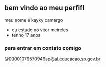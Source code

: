 ## bem vindo ao meu perfifl

meu nome é kayky camargo

- eu estudo no vitor meireles
- tenho 17 anos

### para entrar em contato comigo

@00001079570949sp@al.educacao.sp.gov.br
